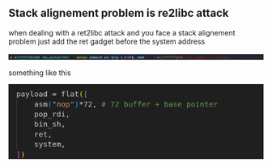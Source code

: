 ## Stack alignement problem is re2libc attack

when dealing with a ret2libc attack and you face a stack alignement problem just add the ret gadget before the system address

![alt text](image.png)

something like this

![alt text](image-1.png)
